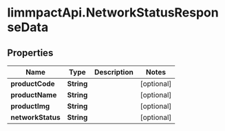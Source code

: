 # IimmpactApi.NetworkStatusResponseData

## Properties
Name | Type | Description | Notes
------------ | ------------- | ------------- | -------------
**productCode** | **String** |  | [optional] 
**productName** | **String** |  | [optional] 
**productImg** | **String** |  | [optional] 
**networkStatus** | **String** |  | [optional] 


